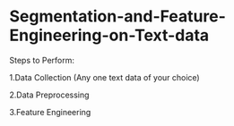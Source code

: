 # Segmentation-and-Feature-Engineering-on-Text-data

Steps to Perform:

1.Data Collection (Any one text data of your choice)

2.Data Preprocessing

3.Feature Engineering

